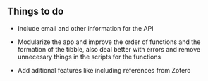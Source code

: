 ## Things to do

- Include email and other information for the API
- Modularize the app and improve the order of functions and the formation of the tibble, also deal better with errors and remove unnecesary things in the scripts for the functions

- Add aditional features like including references from Zotero